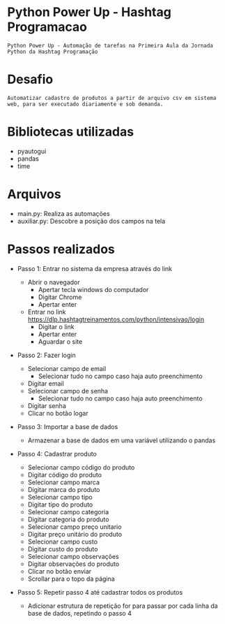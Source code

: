 # Python Power Up - Hashtag Programacao
    Python Power Up - Automação de tarefas na Primeira Aula da Jornada Python da Hashtag Programação

# Desafio
    Automatizar cadastro de produtos a partir de arquivo csv em sistema web, para ser executado diariamente e sob demanda.

# Bibliotecas utilizadas
- pyautogui
- pandas
- time

# Arquivos
- main.py: Realiza as automações
- auxiliar.py: Descobre a posição dos campos na tela


# Passos realizados
- Passo 1: Entrar no sistema da empresa através do link
    - Abrir o navegador
        - Apertar tecla windows do computador
        - Digitar Chrome
        - Apertar enter
    - Entrar no link https://dlp.hashtagtreinamentos.com/python/intensivao/login
        - Digitar o link
        - Apertar enter
        - Aguardar o site

- Passo 2: Fazer login
    - Selecionar campo de email
        - Selecionar tudo no campo caso haja auto preenchimento
    - Digitar email
    - Selecionar campo de senha
        - Selecionar tudo no campo caso haja auto preenchimento
    - Digitar senha
    - Clicar no botão logar

- Passo 3: Importar a base de dados
    - Armazenar a base de dados em uma variável utilizando o pandas
    
- Passo 4: Cadastrar produto
    - Selecionar campo código do produto
    - Digitar código do produto
    - Selecionar campo marca
    - Digitar marca do produto
    - Selecionar campo tipo
    - Digitar tipo do produto
    - Selecionar campo categoria
    - Digitar categoria do produto
    - Selecionar campo preço unitario
    - Digitar preço unitário do produto
    - Selecionar campo custo
    - Digitar custo do produto
    - Selecionar campo observações
    - Digitar observações do produto
    - Clicar no botão enviar
    - Scrollar para o topo da página

- Passo 5: Repetir passo 4 até cadastrar todos os produtos
    - Adicionar estrutura de repetição for para passar por cada linha da base de dados, repetindo o passo 4